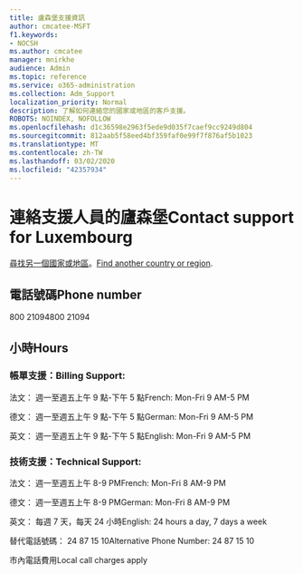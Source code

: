 ```yaml
---
title: 盧森堡支援資訊
author: cmcatee-MSFT
f1.keywords:
- NOCSH
ms.author: cmcatee
manager: mnirkhe
audience: Admin
ms.topic: reference
ms.service: o365-administration
ms.collection: Adm_Support
localization_priority: Normal
description: 了解如何連絡您的國家或地區的客戶支援。
ROBOTS: NOINDEX, NOFOLLOW
ms.openlocfilehash: d1c36598e2963f5ede9d035f7caef9cc9249d804
ms.sourcegitcommit: 812aab5f58eed4bf359faf0e99f7f876af5b1023
ms.translationtype: MT
ms.contentlocale: zh-TW
ms.lasthandoff: 03/02/2020
ms.locfileid: "42357934"
---
```

# <a name="contact-support-for-luxembourg"></a><span data-ttu-id="1f7aa-103">連絡支援人員的廬森堡</span><span class="sxs-lookup"><span data-stu-id="1f7aa-103">Contact support for Luxembourg</span></span>

<span data-ttu-id="1f7aa-104">[尋找另一個國家或地區](../contact-support-for-business-products.md)。</span><span class="sxs-lookup"><span data-stu-id="1f7aa-104">[Find another country or region](../contact-support-for-business-products.md).</span></span>

## <a name="phone-number"></a><span data-ttu-id="1f7aa-105">電話號碼</span><span class="sxs-lookup"><span data-stu-id="1f7aa-105">Phone number</span></span>
<span data-ttu-id="1f7aa-106">800 21094</span><span class="sxs-lookup"><span data-stu-id="1f7aa-106">800 21094</span></span>

## <a name="hours"></a><span data-ttu-id="1f7aa-107">小時</span><span class="sxs-lookup"><span data-stu-id="1f7aa-107">Hours</span></span>
### <a name="billing-support"></a><span data-ttu-id="1f7aa-108">帳單支援：</span><span class="sxs-lookup"><span data-stu-id="1f7aa-108">Billing Support:</span></span>

<span data-ttu-id="1f7aa-109">法文： 週一至週五上午 9 點-下午 5 點</span><span class="sxs-lookup"><span data-stu-id="1f7aa-109">French: Mon-Fri 9 AM-5 PM</span></span>

<span data-ttu-id="1f7aa-110">德文： 週一至週五上午 9 點-下午 5 點</span><span class="sxs-lookup"><span data-stu-id="1f7aa-110">German: Mon-Fri 9 AM-5 PM</span></span>

<span data-ttu-id="1f7aa-111">英文： 週一至週五上午 9 點-下午 5 點</span><span class="sxs-lookup"><span data-stu-id="1f7aa-111">English: Mon-Fri 9 AM-5 PM</span></span>

### <a name="technical-support"></a><span data-ttu-id="1f7aa-112">技術支援：</span><span class="sxs-lookup"><span data-stu-id="1f7aa-112">Technical Support:</span></span>

<span data-ttu-id="1f7aa-113">法文： 週一至週五上午 8-9 PM</span><span class="sxs-lookup"><span data-stu-id="1f7aa-113">French: Mon-Fri 8 AM-9 PM</span></span>

<span data-ttu-id="1f7aa-114">德文： 週一至週五上午 8-9 PM</span><span class="sxs-lookup"><span data-stu-id="1f7aa-114">German: Mon-Fri 8 AM-9 PM</span></span>

<span data-ttu-id="1f7aa-115">英文： 每週 7 天，每天 24 小時</span><span class="sxs-lookup"><span data-stu-id="1f7aa-115">English: 24 hours a day, 7 days a week</span></span>

<span data-ttu-id="1f7aa-116">替代電話號碼： 24 87 15 10</span><span class="sxs-lookup"><span data-stu-id="1f7aa-116">Alternative Phone Number: 24 87 15 10</span></span>

<span data-ttu-id="1f7aa-117">市內電話費用</span><span class="sxs-lookup"><span data-stu-id="1f7aa-117">Local call charges apply</span></span>
